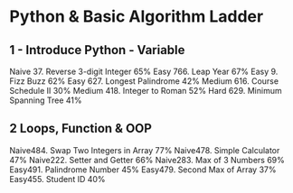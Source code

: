 # Python & Basic Algorithm Ladder
## 1 - Introduce Python - Variable 
Naive 37. Reverse 3-digit Integer
65%
Easy 766. Leap Year
67%
Easy 9. Fizz Buzz
62%
Easy 627. Longest Palindrome
42%
Medium 616. Course Schedule II
30%
Medium 418. Integer to Roman
52%
Hard 629. Minimum Spanning Tree
41%

## 2 Loops, Function & OOP 
Naive484. Swap Two Integers in Array
77%
Naive478. Simple Calculator
47%
Naive222. Setter and Getter
66%
Naive283. Max of 3 Numbers
69%
Easy491. Palindrome Number
45%
Easy479. Second Max of Array
37%
Easy455. Student ID
40%

